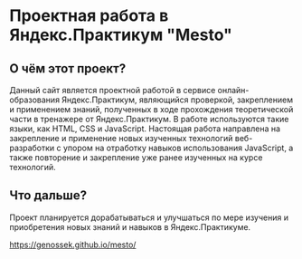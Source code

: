 # Проектная работа в Яндекс.Практикум "Mesto"  
## О чём этот проект?
Данный сайт является проектной работой в сервисе онлайн-образования Яндекс.Практикум, являющийся проверкой, закреплением и применением знаний, полученных в ходе прохождения теоретической части в тренажере от Яндекс.Практикум. В работе используются такие языки, как HTML, CSS и JavaScript. Настоящая работа направлена на закрепление и применение новых изученных технологий веб-разработки с упором на отработку навыков использования JavaScript, а также повторение и закрепление уже ранее изученных на курсе технологий.

## Что дальше?
Проект планируется дорабатываться и улучшаться по мере изучения и приобретения новых знаний и навыков в Яндекс.Практикуме.

https://genossek.github.io/mesto/